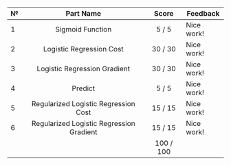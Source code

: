 № | Part Name | Score | Feedback 
--- |:---:|:---:| --- | 
1 | Sigmoid Function |   5 /   5 | Nice work! 
2 | Logistic Regression Cost |  30 /  30 | Nice work! 
3 | Logistic Regression Gradient |  30 /  30 | Nice work! 
4 | Predict |   5 /   5 | Nice work! 
5 | Regularized Logistic Regression Cost |  15 /  15 | Nice work! 
6 | Regularized Logistic Regression Gradient |  15 /  15 | Nice work! 
 | |  | 100 / 100 | 

